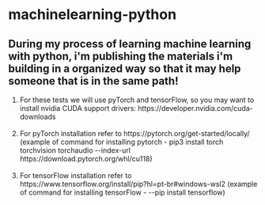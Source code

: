 # machinelearning-python
<h2>During my process of learning machine learning with python, i'm publishing the materials i'm building in a organized way so that it may help someone that is in the same path!</h2>

<ol>
  <li>
      For these tests we will use pyTorch and tensorFlow, so you may want to install nvidia CUDA support drivers:
    https://developer.nvidia.com/cuda-downloads 
  </li>  
</br>
  <li>
    For pyTorch installation refer to
    https://pytorch.org/get-started/locally/
    (example of command for installing pytorch - pip3 install torch torchvision torchaudio --index-url https://download.pytorch.org/whl/cu118)
  </li> 
</br>
  <li>
    For tensorFlow installation refer to
    https://www.tensorflow.org/install/pip?hl=pt-br#windows-wsl2
    (example of command for installing tensorFlow - --pip install tensorflow)
  </li> 
</ol>  
